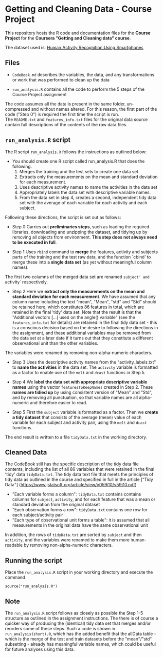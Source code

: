 Getting and Cleaning Data - Course Project
==========================================

This repository hosts the R code and documentation files for the **Course Project** for the **Coursera "Getting and Cleaning data" course**.

The dataset used is: [Human Activity Recognition Using Smartphones](http://archive.ics.uci.edu/ml/datasets/Human+Activity+Recognition+Using+Smartphones)

## Files

* `CodeBook.md` describes the variables, the data, and any transformations or work that was performed to clean up the data

* `run_analysis.R` contains all the code to perform the 5 steps of the Course Project assignment

The code assumes all the data is present in the same folder, un-compressed and without names altered. For this reason, the first part of the code
("Step 0") is required the first time the script is run.  
The `README.txt` and `features_info.txt` files for the original data source contain full descriptions of the contents of the raw data files. 

## `run_analysis.R` script

The R script `run_analysis.R` follows the instructions as outlined below:

* You should create one R script called run_analysis.R that does the following.
	1. Merges the training and the test sets to create one data set.
	2. Extracts only the measurements on the mean and standard deviation for each measurement.
	3. Uses descriptive activity names to name the activities in the data set
	4. Appropriately labels the data set with descriptive variable names.
	5. From the data set in step 4, creates a second, independent tidy data set with the average of each variable for each activity and each subject.

Following these directions, the script is set out as follows:
* Step 0
Carries out **preliminaries steps**, such as loading the required libraries, downloading and unzipping the dataset, 
and tidying up by removing all objects from environment. **This step does not always need to be executed in full**.

* Step 1
Uses `rbind` command to **merge** the features, activity and subjects parts of the training and the test 
raw data, and the function `cbind' to merge these into a **single data set** (as yet without meaningful column names).

The first two columns of the merged data set are renamed `subject' and `activity` respectively.

* Step 2
Here we **extract only the measurements on the mean and standard deviation for each measurement**.
We have assumed that any column name including the text "mean", "Mean", "std" and "Std" should be retained here, 
which constitutes 86 features in total, which are retained in the final 'tidy' data set.
Note that the result is that the "Additional vectors [...] used on the angle() variable" 
(see the `features_info.txt` for details) are retained in the final tidy data set - this is a conscious decision based on
the desire to following the directions in the assignment, and these additional variables may be removed from the 
data set at a later date if it turns out that they constitute a different observational unit than the other variables.

The variables were renamed by removing non-alpha-numeric characters.

* Step 3
Uses the descriptive activity names from the "activity_labels.txt" to **name the activities** in the data set.
The `activity` variable is formatted as a factor to enable use of the `melt` and `dcast` functions in Step 5.

* Step 4
We **label the data set with appropriate descriptive variable names** using the vector `featuresToKeepNames` created in Step 2.
These **names are tidied up** by using consistent version of "Mean" and "Std", and by removing all punctuation, so that variable
names are all alpha-numeric and therefore easier to read.

* Step 5
First the `subject` variable is formatted as a factor. Then we 
**create a tidy dataset** that consists of the average (mean) value of each variable for each subject and activity pair, using 
the `melt` and `dcast` functions.

The end result is written to a file `tidyData.txt` in the working directory.

## Cleaned Data

The CodeBook still has the specific description of the tidy data file contents, including the list of all 86 variables that 
were retained in the final 'tidy' data `tidyData.txt`. 
The tidy data text file that meets the principles of tidy data as outlined in the course and specified in full 
in the article ["Tidy Data"] (https://www.jstatsoft.org/article/view/v059i10/v59i10.pdf)

* "Each variable forms a column": `tidyData.txt` contains contains columns for `subject`, `activity`, 
and for each feature that was a mean or standard deviation from the original dataset
* "Each observation forms a row": `tidyData.txt` contains one row for each subject/activity pair 
* "Each type of observational unit forms a table": it is assumed that all measurements in the original data have the 
same observational unit

In addition, the rows of `tidyData.txt` are sorted by `subject` and then `activity`, and the variables were renamed to make them 
more human-readable by removing non-alpha-numeric characters.

## Running the script
Place the `run_analysis.R` script in your working directory and execute the command
```{r}
source("run_analysis.R")
```

## Note
The `run_analysis.R` script follows as closely as possible the Step 1-5 structure as outlined in the assignment instructions. 
The there is of course a quicker way of producing the (identical) tidy data set that merges and/or reorders 
some of these steps. Such a code is shown in `run_analysis(short).R`, which has the added benefit that the allData table - which is 
the merge of the test and train datasets before the "mean"/"std" subsetting - already has meaningful variable names, which could
be useful for future analyses using this data.